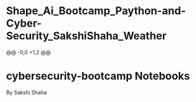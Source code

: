 # Shape_Ai_Bootcamp_Paython-and-Cyber-Security_SakshiShaha_Weather
@@ -0,0 +1,2 @@
# cybersecurity-bootcamp Notebooks
By Sakshi Shaha
